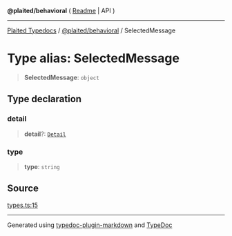 **@plaited/behavioral** ( [Readme](../README.md) \| API )

***

[Plaited Typedocs](../../../modules.md) / [@plaited/behavioral](../modules.md) / SelectedMessage

# Type alias: SelectedMessage

> **SelectedMessage**: `object`

## Type declaration

### detail

> **detail**?: [`Detail`](Detail.md)

### type

> **type**: `string`

## Source

[types.ts:15](https://github.com/plaited/plaited/blob/317e868/libs/behavioral/src/types.ts#L15)

***

Generated using [typedoc-plugin-markdown](https://www.npmjs.com/package/typedoc-plugin-markdown) and [TypeDoc](https://typedoc.org/)
